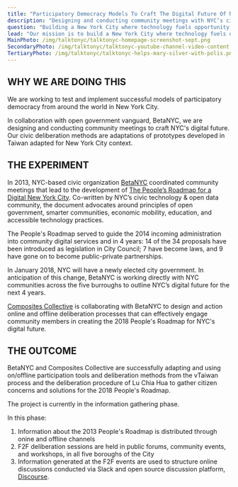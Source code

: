 ```yaml
---
title: "Participatory Democracy Models To Craft The Digital Future Of NYC"
description: "Designing and conducting community meetings with NYC’s civic technology and open government vanguard, BetaNYC, to craft NYC’s digital future."
question: "Building a New York City where technology fuels opportunity, inclusion, engagement, efficiency, and innovation"
lead: "Our mission is to build a New York City where technology fuels opportunity, inclusion, engagement, efficiency, and innovation."
MainPhoto: /img/talktonyc/talktonyc-homepage-screenshot-sept.png
SecondaryPhoto: /img/talktonyc/talktonyc-youtube-channel-video-content.png
TertiaryPhoto: /img/talktonyc/talktonyc-helps-mary-silver-with-polis.png
---
```


## WHY WE ARE DOING THIS

We are working to test and implement successful models of participatory democracy from around the world in New York City.

In collaboration with open government vanguard, BetaNYC, we are designing and conducting community meetings to craft NYC's digital future. Our civic deliberation methods are adaptations of prototypes developed in Taiwan adapted for New York City context.

## THE EXPERIMENT

In 2013, NYC-based civic organization [BetaNYC]() coordinated community meetings that lead to the development of [The People’s Roadmap for a Digital New York City](). Co-written by NYC’s civic technology & open data community, the document advocates around principles of open government, smarter communities, economic mobility, education, and accessible technology practices.

The People's Roadmap served to guide the 2014 incoming administration into community digital services and in 4 years: 14 of the 34 proposals have been introduced as legislation in City Council; 7 have become laws, and 9 have gone on to become public-private partnerships.

In January 2018, NYC will have a newly elected city government. In anticipation of this change, BetaNYC is working directly with NYC communities across the five burroughs to outline NYC’s digital future for the next 4 years.

[Composites Collective](http://compositescollective.com) is collaborating with BetaNYC to design and action online and offline deliberation processes that can effectively engage community members in creating the 2018 People's Roadmap for NYC's digital future.

## THE OUTCOME

BetaNYC and Composites Collective are successfully adapting and using on/offline participation tools and deliberation methods from the vTaiwan process and the deliberation procedure of Lu Chia Hua to gather citizen concerns and solutions for the 2018 People's Roadmap.

The project is currently in the information gathering phase.

In this phase:

1. Information about the 2013 People's Roadmap is distributed through onine and offline channels
2. F2F deliberation sessions are held in public forums, community events, and workshops, in all five boroughs of the City
3. Information generated at the F2F events are used to structure online discussions conducted via Slack and open source discussion platform, [Discourse]().